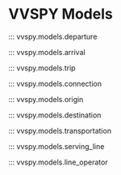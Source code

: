 # VVSPY Models

::: vvspy.models.departure

::: vvspy.models.arrival

::: vvspy.models.trip

::: vvspy.models.connection

::: vvspy.models.origin

::: vvspy.models.destination

::: vvspy.models.transportation

::: vvspy.models.serving_line

::: vvspy.models.line_operator
